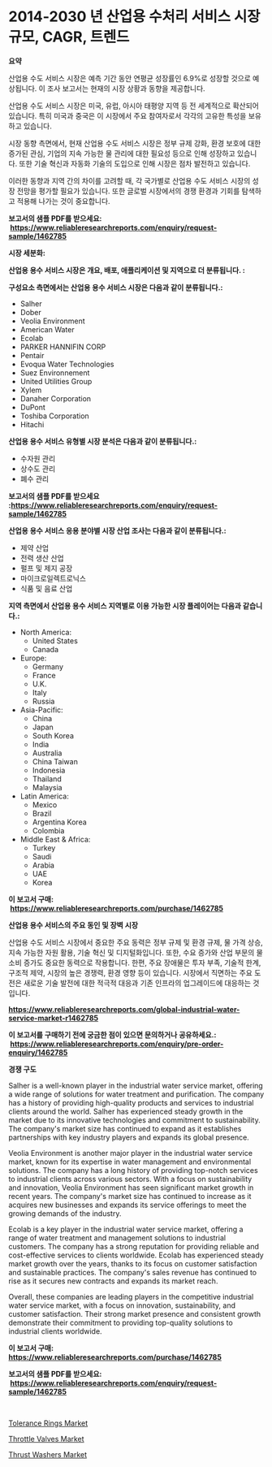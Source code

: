 <p><h1>2014-2030 년 산업용 수처리 서비스 시장 규모, CAGR, 트렌드</h1></p><p><strong>요약</strong></p>
<p><p>산업용 수도 서비스 시장은 예측 기간 동안 연평균 성장률인 6.9%로 성장할 것으로 예상됩니다. 이 조사 보고서는 현재의 시장 상황과 동향을 제공합니다.</p><p>산업용 수도 서비스 시장은 미국, 유럽, 아시아 태평양 지역 등 전 세계적으로 확산되어 있습니다. 특히 미국과 중국은 이 시장에서 주요 참여자로서 각각의 고유한 특성을 보유하고 있습니다.</p><p>시장 동향 측면에서, 현재 산업용 수도 서비스 시장은 정부 규제 강화, 환경 보호에 대한 증가된 관심, 기업의 지속 가능한 물 관리에 대한 필요성 등으로 인해 성장하고 있습니다. 또한 기술 혁신과 자동화 기술의 도입으로 인해 시장은 점차 발전하고 있습니다.</p><p>이러한 동향과 지역 간의 차이를 고려할 때, 각 국가별로 산업용 수도 서비스 시장의 성장 전망을 평가할 필요가 있습니다. 또한 글로벌 시장에서의 경쟁 환경과 기회를 탐색하고 적용해 나가는 것이 중요합니다.</p></p>
<p><strong>보고서의 샘플 PDF를 받으세요: &nbsp;<a href="https://www.reliableresearchreports.com/enquiry/request-sample/1462785">https://www.reliableresearchreports.com/enquiry/request-sample/1462785</a></strong></p>
<p><strong>시장 세분화:</strong></p>
<p><strong> 산업용 용수 서비스 시장은 개요, 배포, 애플리케이션 및 지역으로 더 분류됩니다. :</strong></p>
<p><strong>구성요소 측면에서는 산업용 용수 서비스 시장은 다음과 같이 분류됩니다.:</strong></p>
<p><ul><li>Salher</li><li>Dober</li><li>Veolia Environment</li><li>American Water</li><li>Ecolab</li><li>PARKER HANNIFIN CORP</li><li>Pentair</li><li>Evoqua Water Technologies</li><li>Suez Environnement</li><li>United Utilities Group</li><li>Xylem</li><li>Danaher Corporation</li><li>DuPont</li><li>Toshiba Corporation</li><li>Hitachi</li></ul></p>
<p><strong> 산업용 용수 서비스 유형별 시장 분석은 다음과 같이 분류됩니다.:</strong></p>
<p><ul><li>수자원 관리</li><li>상수도 관리</li><li>폐수 관리</li></ul></p>
<p><strong>보고서의 샘플 PDF를 받으세요 :<a href="https://www.reliableresearchreports.com/enquiry/request-sample/1462785">https://www.reliableresearchreports.com/enquiry/request-sample/1462785</a></strong></p>
<p><strong> 산업용 용수 서비스 응용 분야별 시장 산업 조사는 다음과 같이 분류됩니다.:</strong></p>
<p><ul><li>제약 산업</li><li>전력 생산 산업</li><li>펄프 및 제지 공장</li><li>마이크로일렉트로닉스</li><li>식품 및 음료 산업</li></ul></p>
<p><strong>지역 측면에서 산업용 용수 서비스 지역별로 이용 가능한 시장 플레이어는 다음과 같습니다.:</strong></p>
<p><ul>
    <li>
        North America:
        <ul>
            <li>United States</li>
            <li>Canada</li>
        </ul>
    </li>
    <li>
        Europe:
        <ul>
            <li>Germany</li>
            <li>France</li>
            <li>U.K.</li>
            <li>Italy</li>
            <li>Russia</li>
        </ul>
    </li>
    <li>
        Asia-Pacific:
        <ul>
            <li>China</li>
            <li>Japan</li>
            <li>South Korea</li>
            <li>India</li>
            <li>Australia</li>
            <li>China Taiwan</li>
            <li>Indonesia</li>
            <li>Thailand</li>
            <li>Malaysia</li>
        </ul>
    </li>
    <li>
        Latin America:
        <ul>
            <li>Mexico</li>
            <li>Brazil</li>
            <li>Argentina Korea</li>
            <li>Colombia</li>
        </ul>
    </li>
    <li>
        Middle East & Africa:
        <ul>
            <li>Turkey</li>
            <li>Saudi</li>
            <li>Arabia</li>
            <li>UAE</li>
            <li>Korea</li>
        </ul>
    </li>
    </ul></p>
<p><strong>이 보고서 구매: &nbsp;<a href="https://www.reliableresearchreports.com/purchase/1462785">https://www.reliableresearchreports.com/purchase/1462785</a></strong></p>
<p><strong>산업용 용수 서비스의 주요 동인 및 장벽 시장</strong></p>
<p><p>산업용 수도 서비스 시장에서 중요한 주요 동력은 정부 규제 및 환경 규제, 물 가격 상승, 지속 가능한 자원 활용, 기술 혁신 및 디지털화입니다. 또한, 수요 증가와 산업 부문의 물 소비 증가도 중요한 동력으로 작용합니다. 한편, 주요 장애물은 투자 부족, 기술적 한계, 구조적 제약, 시장의 높은 경쟁력, 환경 영향 등이 있습니다. 시장에서 직면하는 주요 도전은 새로운 기술 발전에 대한 적극적 대응과 기존 인프라의 업그레이드에 대응하는 것입니다.</p></p>
<p><strong><a href="https://www.reliableresearchreports.com/global-industrial-water-service-market-r1462785">https://www.reliableresearchreports.com/global-industrial-water-service-market-r1462785</a></strong></p>
<p><strong>이 보고서를 구매하기 전에 궁금한 점이 있으면 문의하거나 공유하세요.: &nbsp;<a href="https://www.reliableresearchreports.com/enquiry/pre-order-enquiry/1462785">https://www.reliableresearchreports.com/enquiry/pre-order-enquiry/1462785</a></strong></p>
<p><strong>경쟁 구도</strong></p>
<p><p>Salher is a well-known player in the industrial water service market, offering a wide range of solutions for water treatment and purification. The company has a history of providing high-quality products and services to industrial clients around the world. Salher has experienced steady growth in the market due to its innovative technologies and commitment to sustainability. The company's market size has continued to expand as it establishes partnerships with key industry players and expands its global presence.</p><p>Veolia Environment is another major player in the industrial water service market, known for its expertise in water management and environmental solutions. The company has a long history of providing top-notch services to industrial clients across various sectors. With a focus on sustainability and innovation, Veolia Environment has seen significant market growth in recent years. The company's market size has continued to increase as it acquires new businesses and expands its service offerings to meet the growing demands of the industry.</p><p>Ecolab is a key player in the industrial water service market, offering a range of water treatment and management solutions to industrial customers. The company has a strong reputation for providing reliable and cost-effective services to clients worldwide. Ecolab has experienced steady market growth over the years, thanks to its focus on customer satisfaction and sustainable practices. The company's sales revenue has continued to rise as it secures new contracts and expands its market reach.</p><p>Overall, these companies are leading players in the competitive industrial water service market, with a focus on innovation, sustainability, and customer satisfaction. Their strong market presence and consistent growth demonstrate their commitment to providing top-quality solutions to industrial clients worldwide.</p></p>
<p><strong>이 보고서 구매: &nbsp; <a href="https://www.reliableresearchreports.com/purchase/1462785">https://www.reliableresearchreports.com/purchase/1462785</a></strong></p>
<p><strong>보고서의 샘플 PDF를 받으세요: &nbsp;<a href="https://www.reliableresearchreports.com/enquiry/request-sample/1462785">https://www.reliableresearchreports.com/enquiry/request-sample/1462785</a></strong><strong></strong></p>
<p>&nbsp;</p>
<p><p><a href="https://github.com/timeliteaut/Market-Research-Report-List-2/blob/main/tolerance-rings-market.md">Tolerance Rings Market</a></p><p><a href="https://github.com/nancykennedykellievqfqt2/Market-Research-Report-List-2/blob/main/throttle-valves-market.md">Throttle Valves Market</a></p><p><a href="https://github.com/seekum/Market-Research-Report-List-2/blob/main/thrust-washers-market.md">Thrust Washers Market</a></p></p>